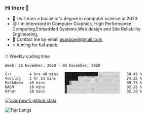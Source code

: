 ### Hi there 👋
<!--I have been a GitHub member for [![Years Badge](https://badges.pufler.dev/years/avarpow)](https://badges.pufler.dev)-->
- 🌱 I will earn a bachelor's degree in computer science in 2023.
- 😄 I'm interested in Computer Graphics, High Performance Computing,Embedded Systems,Web design and Site Reliability Engineering.
- 💬 Contact me by email avarpow@gmail.com
- ⚡ Aiming for full stack.

<!--💻 Coding Activity Logging

[![Commits Badge](https://badges.pufler.dev/commits/weekly/avarpow)](https://badges.pufler.dev)-->

⏱ Weekly coding time
<!--START_SECTION:waka-->
```text
Week: 26 November, 2020 - 03 December, 2020

C++        4 hrs 40 mins   ███████████████░░░░░░░░░░   59.49 % 
Verilog    1 hr 53 mins    ██████░░░░░░░░░░░░░░░░░░░   24.15 % 
Markdown   45 mins         ██▒░░░░░░░░░░░░░░░░░░░░░░   09.73 % 
NASM       10 mins         ▓░░░░░░░░░░░░░░░░░░░░░░░░   02.28 % 
Other      10 mins         ▓░░░░░░░░░░░░░░░░░░░░░░░░   02.20 % 
```
<!--END_SECTION:waka-->

[![avarpow's github stats](https://github-readme-stats.vercel.app/api?username=avarpow&count_private=true&show_icons=true&hide=issues&hide_border=true)](https://github.com/anuraghazra/github-readme-stats)

![Top Langs](https://github-readme-stats.vercel.app/api/top-langs/?username=avarpow&layout=compact&hide_border=true) 
<!--[![avarpow's wakatime stats](https://github-readme-stats.vercel.app/api/wakatime?username=avarpow)](https://github.com/anuraghazra/github-readme-stats)-->
